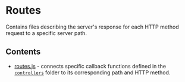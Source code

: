 # Routes
Contains files describing the server's response for each HTTP method request to a specific server path.

## Contents
- [routes.js](../routes/routes.js) - connects specific callback functions defined in the [`controllers`](../controllers) folder to its corresponding path and HTTP method.
